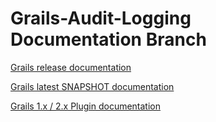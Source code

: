 #  Grails-Audit-Logging Documentation Branch

[Grails release documentation](https://robertoschwald.github.io/grails-audit-logging-plugin/latest/)

[Grails latest SNAPSHOT documentation](https://robertoschwald.github.io/grails-audit-logging-plugin/snapshot/)

[Grails 1.x / 2.x Plugin documentation](http://grails.org/plugin/audit-logging)


